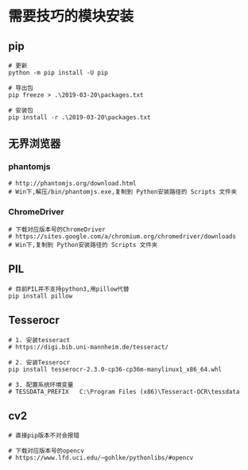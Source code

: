 # 需要技巧的模块安装

## pip

```shell
# 更新
python -m pip install -U pip

# 导出包
pip freeze > .\2019-03-20\packages.txt

# 安装包
pip install -r .\2019-03-20\packages.txt
```

## 无界浏览器

### phantomjs

```shell
# http://phantomjs.org/download.html
# Win下,解压/bin/phantomjs.exe,复制到 Python安装路径的 Scripts 文件夹
```

### ChromeDriver

```shell
# 下载对应版本号的ChromeDriver
# https://sites.google.com/a/chromium.org/chromedriver/downloads
# Win下,复制到 Python安装路径的 Scripts 文件夹
```

## PIL

```shell
# 目前PIL并不支持python3,用pillow代替
pip install pillow
```

## Tesserocr

```shell
# 1. 安装tesseract
# https://digi.bib.uni-mannheim.de/tesseract/

# 2. 安装Tesserocr
pip install tesserocr-2.3.0-cp36-cp36m-manylinux1_x86_64.whl

# 3. 配置系统环境变量
# TESSDATA_PREFIX   C:\Program Files (x86)\Tesseract-OCR\tessdata
```

## cv2

```shell
# 直接pip版本不对会报错

# 下载对应版本号的opencv
# https://www.lfd.uci.edu/~gohlke/pythonlibs/#opencv
```
